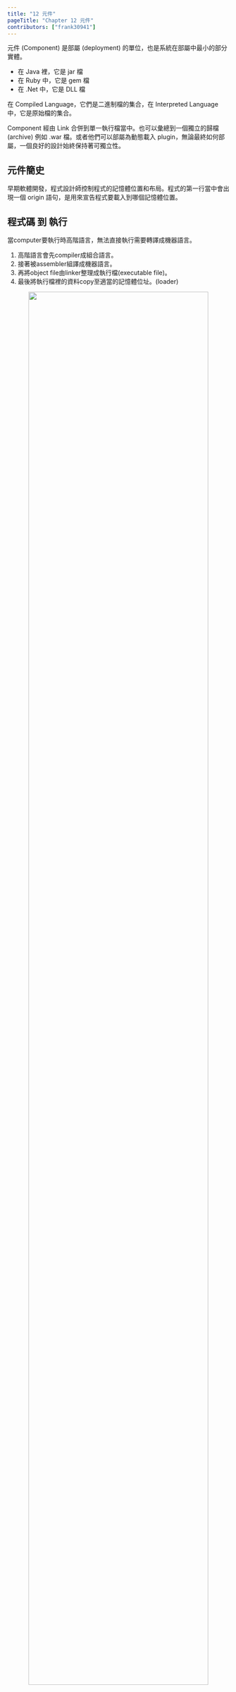 ```yaml
---
title: "12 元件"
pageTitle: "Chapter 12 元件"
contributors: ["frank30941"]
---
```


元件 (Component) 是部屬 (deployment) 的單位，也是系統在部屬中最小的部分實體。

- 在 Java 裡，它是 jar 檔
- 在 Ruby 中，它是 gem 檔
- 在 .Net 中，它是 DLL 檔

在 Compiled Language，它們是二進制檔的集合，在 Interpreted Language 中，它是原始檔的集合。

Component 經由 Link 合併到單一執行檔當中。也可以彙總到一個獨立的歸檔 (archive) 例如 .war 檔。或者他們可以部屬為動態載入 plugin，無論最終如何部屬，一個良好的設計始終保持著可獨立性。

## 元件簡史

早期軟體開發，程式設計師控制程式的記憶體位置和布局。程式的第一行當中會出現一個 origin 語句，是用來宣告程式要載入到哪個記憶體位置。

## 程式碼 到 執行

當computer要執行時高階語言，無法直接執行需要轉譯成機器語言。

1. 高階語言會先compiler成組合語言。
2. 接著被assembler組譯成機器語言。
3. 再將object file由linker整理成執行檔(executable file)。
4. 最後將執行檔裡的資料copy至適當的記憶體位址。(loader)

<div align="center">
  <img src="images/clean-arch/12/01.png" width="90%"/>
</div>

### 連結器(linker)

linker 是一種特殊程序，它將編譯器/彙編器產生的目標檔案和其他程式碼片段組合起來，產生副檔名為 .exe 的可執行檔。在目標檔案中，連結器會搜尋並附加執行檔所需的所有函式庫。它調節保存每個模組程式碼的記憶體空間。它還合併兩個或多個單獨的目標程式並在它們之間建立連結。

linker 執行多項任務，包括：
符號解析：連結器解析程式中在一個模組中定義並在另一個模組中引用的符號。
程式碼最佳化：連結器最佳化編譯器產生的程式碼，以減少程式碼大小並提高程式效能。
記憶體管理：連結器將記憶體位址分配給程式的程式碼和資料部分，並解決出現的任何衝突。
庫管理：連結器可以將外部庫連結到可執行檔中以提供附加功能。

### 載入器(loader)

1. 讀取執行檔的header來決定程式碼與資料區的大小。
2. 並以此來產生足夠容納資料與程式碼的記憶體空間。
3. 將資料copy至記憶體。
4. 接著複製主程式的parameter至stack(argument放到local variable)。
5. 初始化暫存器並將stack指標設定在第一個可用空間。
6. (這裡由os掌控)跳至start-up routine(啟動常式)呼叫要被執行的主程式，當主程式結束返回時，使用exit來結束執行並釋放硬體資源。

## Conclusion

這些動態鏈結檔可以在 runtime 時，被插入在一起，這是我們的架構的軟體元件。它花了 50 年走到這裡，但我們已經處於一個新的位置，元件 plugin 架構現在很簡單就能當作是預設架構，而不是以往那種依靠艱鉅努力才能得到的架構。
